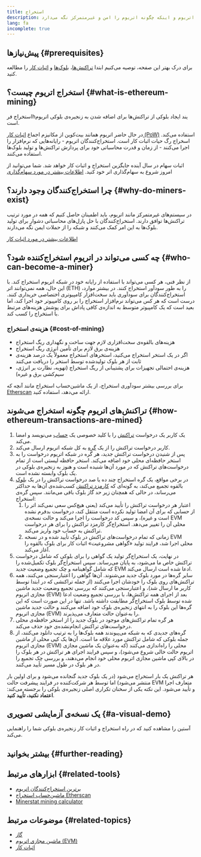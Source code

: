 ```yaml
---
title: استخراج
description: توضیحی در مورد نحوه کار استخراج در اتریوم و اینکه چگونه اتریوم را امن و غیرمتمرکز نگه می‌دارد.
lang: fa
incomplete: true
---
```


## پیش‌نیازها \{#prerequisites}

برای درک بهتر این صفحه، توصیه می‌کنیم ابتدا [تراکنش‌ها](/developers/docs/transactions/)‏، [بلوک‌ها](/developers/docs/blocks/) و [اثبات کار](/developers/docs/consensus-mechanisms/pow/) را مطالعه کنید.

## استخراج اتریوم چیست؟ \{#what-is-ethereum-mining}

استخراج فرhیند ایجاد بلوکی از تراکنش‌ها برای اضافه شدن به زنجیره‌ی بلوکی اتریوم است.

در حال حاضر اتریوم همانند بیت‌کوین از مکانیزم اجماع [اثبات کار (PoW)](/developers/docs/consensus-mechanisms/pow/) استفاده می‌کند. اسخراج رگ حیات اثبات کار است. استخراج‌کنندگان اتریوم - رایانه‌هایی که نرم‌افزار را اجرا می‌کنند - از زمان و قدرت محاسباتی خود برای پردازش تراکنش‌ها و تولید بلوک‌ها استفاده می‌کنند.

<InfoBanner emoji=":wave:">
   اثبات سهام در سال آینده جایگزین استخراج و اثبات کار خواهد شد. شما می‌توانید از امروز شروع به سهام‌گذاری اتر خود کنید. <a href="/staking/">اطلاعات بیشتر در مورد سهام‌گذاری</a>    
</InfoBanner>

## چرا استخراج‌کنندگان وجود دارند؟ \{#why-do-miners-exist}

در سیستم‌های غیرمتمرکز مانند اتریوم، باید اطمینان حاصل کنیم که همه در مورد ترتیب تراکنش‌ها توافق دارند. استخراج‌کنندگان با حل پازل‌های محاسباتی دشوار برای تولید بلوک‌ها به این امر کمک می‌کنند و شبکه را از حملات ایمن نگه می‌دارند.

[اطلاعات بیشتر در مورد اثبات کار](/developers/docs/consensus-mechanisms/pow/)

## چه کسی می‌تواند در اتریوم استخراج‌کننده شود؟ \{#who-can-become-a-miner}

از نظر فنی، هر کسی می‌تواند با استفاده از رایانه خود در شبکه اتریوم استخراج کند. با این حال، همه نمی‌توانند اتر (ETH) را به طور سودآور استخراج کنند. در بیشتر موارد، استخراج‌کنندگان برای سودآوری باید سخت‌افزار کامپیوتری اختصاصی خریداری کنند. درست است که هر کس می‌تواند نرم‌افزار استخراج را بر روی کامپیوتر خود اجرا کند، اما بعید است که یک کامپیوتر متوسط به اندازه‌ی کافی پاداش برای پوشش هزینه‌های مرتبط با استخراج را کسب کند.

### هزینه‌ی استخراج \{#cost-of-mining}

- هزینه‌های بالقوه‌ی سخت‌افزاری لازم جهت ساخت و نگهداری ریگ استخراج
- هزینه‌ی برق لازم برای تأمین انرژی ریگ استخراج
- اگر در یک استخر استخراج می‌کنید، استخرهای استخراج معمولاً یک درصد هزینه‌ی ثابت از هر بلوک تولیدشده توسط استخر را دریافت می‌کنند
- هزینه‌ی احتمالی تجهیزات برای پشتیبانی از ریگ استخراج (تهویه، نظارت بر انرژی، سیم‌کشی برق و غیره)

برای بررسی بیشتر سودآوری استخراج، از یک ماشین‌حساب استخراج مانند آنچه که [Etherscan](https://etherscan.io/ether-mining-calculator) ارائه می‌دهد، استفاده کنید.

## تراکنش‌های اتریوم چگونه استخراج می‌شوند \{#how-ethereum-transactions-are-mined}

1. یک کاربر یک درخواست [تراکنش](/developers/docs/transactions/) را با کلید خصوصی یک [حساب](/developers/docs/accounts/) می‌نویسد و امضا می‌کند.
2. کاربر درخواست تراکنش را از یک [گره](/developers/docs/nodes-and-clients/) به کل شبکه اتریوم ارسال می‌کند.
3. پس از شنیدن درخواست تراکنش جدید، هر گره در شبکه اتریوم درخواست را به استخر حافظه‌ای محلی خود اضافه می‌کند. استخر حافظه لیستی است از تمام درخواست‌های تراکنش که در مورد آن‌ها شنیده است و هنوز به زنجیره‌ی بلوکی در یک بلوک وابسته نشده است.
4. در برخی مواقع، یک گره استخراج چند ده یا صد درخواست تراکنش را در یک [بلوک](/developers/docs/blocks/) بالقوه تجمیع می‌کند، به گونه‌ای که [کارمزد تراکنش](/developers/docs/gas/) کسب‌شده‌ی آن‌ها به حداکثر می‌رساند، در حالی که همچنان زیر حد گاز بلوک باقی می‌مانند. سپس گره‌ی استخراج:
   1. اعتبار هر درخواست تراکنش را تأیید می‌کند (یعنی هیچ‌کس سعی نمی‌کند اتر را از حسابی که برای آن امضا تولید نکرده است منتقل کند، درخواست بدفرم نشده است و غیره)، و سپس کد درخواست را اجرا می‌کند و حالت نسخه‌ی EVM محلی آن را تغییر می‌دهد. استخراج‌گر کارمزد تراکنش را برای هر درخواست تراکنش به حساب خود واریز می‌کند.
   2. زمانی که تمام درخواست‌های تراکنش در بلوک تأیید شده و در نسخه EVM محلی اجرا شد، فرایند تولید «گواهی مشروعیت» اثبات کار برای بلوک بالقوه را آغاز می‌کند.
5. در نهایت، یک استخراج‌گر تولید یک گواهی را برای بلوکی که شامل درخواست تراکنش خاص ما می‌شود، به پایان می‌رساند. سپس استخراج‌گر بلوک تکمیل‌شده را که شامل گواهینامه و چک تجمیع وضعیت جدید EVM ادعا شده است ارسال می‌کند.
6. سایر گره‌ها در مورد بلوک جدید می‌شنوند. آن‌ها گواهی را اعتبارسنجی می‌کنند، همه تراکنش‌های روی بلوک را خودشان اجرا می‌کنند (از جمله تراکنشی که در ابتدا توسط کاربر ما ارسال شد)، و اعتبارسنجی می‌کنند که بررسی تجمیع وضعیت جدید ماشین مجازی اتریوم (EVM) بعد از اجرای همه تراکنش‌ها، با بررسی تجمیع وضعیت ادعا شده توسط بلوک استخراج‌گر مطابقت داشته باشد. تنها در این صورت است که این گره‌ها این بلوک را به انتهای زنجیره‌ی بلوک خود اضافه می‌کنند و حالت جدید ماشین مجازی اتریوم (EVM) را به‌عنوان حالت متعارف می‌پذیرند.
7. هر گره تمام تراکنش‌های موجود در بلوک جدید را از استخر حافظه‌ی محلی درخواست‌های تراکنش انجام‌نشده‌ی خود حذف می‌کند.
8. گره‌های جدیدی که به شبکه می‌پیوندند همه بلوک‌ها را به ترتیب دانلود می‌کنند، از جمله بلوکی که شامل تراکنش مورد علاقه ما است. آن‌ها یک کپی محلی از ماشین مجازی اتریوم (EVM) محلی را راه‌اندازی می‌کنند (که به‌عنوان یک ماشین مجازی اتریوم حالت خالی شروع می‌شود)، و سپس فرایند اجرای هر تراکنش در هر بلوک را در بالای کپی ماشین مجازی اتریوم محلی خود انجام می‌دهند، و بررسی چک تجمیع را در هر بلوک در طول مسیر تأیید می‌کنند.

هر تراکنش یک بار استخراج می‌شود (در یک بلوک جدید گنجانده می‌شود و برای اولین بار منتشر می‌شود) اما توسط هر شرکت‌کننده در فرایند پیشرفت حالت EVM متعارف اجرا و تأیید می‌شود. این نکته یکی از سخنان تکراری اصلی زنجیره‌ی بلوکی را برجسته می‌کند: **اعتماد نکنید، تأیید کنید**.

## یک نسخه‌ی آزمایشی تصویری \{#a-visual-demo}

آستین را مشاهده کنید که در راه استخراج و اثبات کار زنجیره‌ی بلوکی شما را راهنمایی می‌کند.

<YouTube id="zcX7OJ-L8XQ" />

## بیشتر بخوانید \{#further-reading}

## ابزارهای مرتبط \{#related-tools}

- [برترین استخراج‌کنندگان اتریوم](https://etherscan.io/stat/miner?range=7&blocktype=blocks)
- [ماشین‌حساب استخراج Etherscan](https://etherscan.io/ether-mining-calculator)
- [Minerstat mining calculator](https://minerstat.com/coin/ETH)

## موضوعات مرتبط \{#related-topics}

- [گاز](/developers/docs/gas/)
- [ماشین مجازی اتریوم (EVM)](/developers/docs/evm/)
- [اثبات کار](/developers/docs/consensus-mechanisms/pow/)
